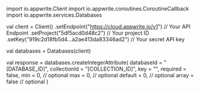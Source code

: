 import io.appwrite.Client
import io.appwrite.coroutines.CoroutineCallback
import io.appwrite.services.Databases

val client = Client()
    .setEndpoint("https://cloud.appwrite.io/v1") // Your API Endpoint
    .setProject("5df5acd0d48c2") // Your project ID
    .setKey("919c2d18fb5d4...a2ae413da83346ad2") // Your secret API key

val databases = Databases(client)

val response = databases.createIntegerAttribute(
    databaseId = "[DATABASE_ID]",
    collectionId = "[COLLECTION_ID]",
    key = "",
    required = false,
    min = 0, // optional
    max = 0, // optional
    default = 0, // optional
    array = false // optional
)
